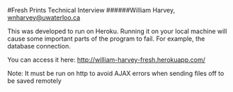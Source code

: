 #Fresh Prints Technical Interview
######William Harvey, wnharvey@uwaterloo.ca

This was developed to run on Heroku. Running it on your local machine will cause some important parts of the program to fail.
For example, the database connection.

You can access it here: http://william-harvey-fresh.herokuapp.com/

Note: It must be run on http to avoid AJAX errors when sending files off to be saved remotely
